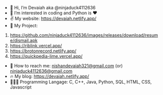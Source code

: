 - 👋 Hi, I’m Devaiah aka @ninjaduck4112636
- 🐸 I’m interested in coding and Python is :heart:
- ✌ My website: https://devaiah.netlify.app/
- 🦊 My Project: 
1. https://github.com/ninjaduck4112636/images/releases/download/resume/dismail.apk
2. https://riblink.vercel.app/ 
3. https://brotonrecord.netlify.app/
4. https://quickpedia-lime.vercel.app/
- 🥝 How to reach me: nishandevaiah321@gmail.com (or) ninjaduck4112636@gmail.com
- 🔥 My blog: https://devaiah.netlify.app/
- 👨🏽‍💻 Programming Langage: C, C++, Java, Python, SQL, HTML, CSS, Javascript

<!---
ninjaduck4112636/ninjaduck4112636 is a ✨ special ✨ repository because its `README.md` (this file) appears on your GitHub profile.
You can click the Preview link to take a look at your changes.
--->
